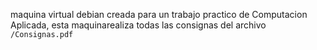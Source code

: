 maquina virtual debian creada para un trabajo practico de Computacion Aplicada, esta maquinarealiza todas las consignas del archivo `/Consignas.pdf`
